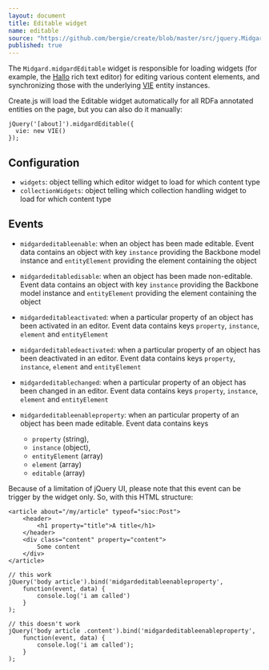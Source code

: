 ```yaml
---
layout: document
title: Editable widget
name: editable
source: "https://github.com/bergie/create/blob/master/src/jquery.Midgard.midgardEditable.js"
published: true
---
```

The `Midgard.midgardEditable` widget is responsible for loading widgets (for example, the [Hallo](http://hallojs.org) rich text editor) for editing various content elements, and synchronizing those with the underlying [VIE](http://viejs.org) entity instances.

Create.js will load the Editable widget automatically for all RDFa annotated entities on the page, but you can also do it manually:

    jQuery('[about]').midgardEditable({
      vie: new VIE()
    });

## Configuration

* `widgets`: object telling which editor widget to load for which content type
* `collectionWidgets`: object telling which collection handling widget to load for which content type

## Events

* `midgardeditableenable`: when an object has been made editable. Event data contains an object with key `instance` providing the Backbone model instance and `entityElement` providing the element containing the object
* `midgardeditabledisable`: when an object has been made non-editable. Event data contains an object with key `instance` providing the Backbone model instance and `entityElement` providing the element containing the object
* `midgardeditableactivated`: when a particular property of an object has been activated in an editor. Event data contains keys `property`, `instance`, `element` and `entityElement`
* `midgardeditabledeactivated`: when a particular property of an object has been deactivated in an editor. Event data contains keys `property`, `instance`, `element` and `entityElement`
* `midgardeditablechanged`: when a particular property of an object has been changed in an editor. Event data contains keys `property`, `instance`, `element` and `entityElement`
* `midgardeditableenableproperty`: when an particular property of an object has been made editable. Event data contains keys

    * `property` (string),
    * `instance` (object),
    * `entityElement` (array)
    * `element` (array)
    * `editable` (array)

Because of a limitation of jQuery UI, please note that this event can be trigger by the widget only. So, with this HTML structure:

    <article about="/my/article" typeof="sioc:Post">
        <header>
            <h1 property="title">A title</h1>
        </header>
        <div class="content" property="content">
            Some content
        </div>
    </article>

    // this work
    jQuery('body article').bind('midgardeditableenableproperty',
        function(event, data) {
            console.log('i am called')
        }
    );

    // this doesn't work
    jQuery('body article .content').bind('midgardeditableenableproperty',
        function(event, data) {
            console.log('i am called');
        }
    );
